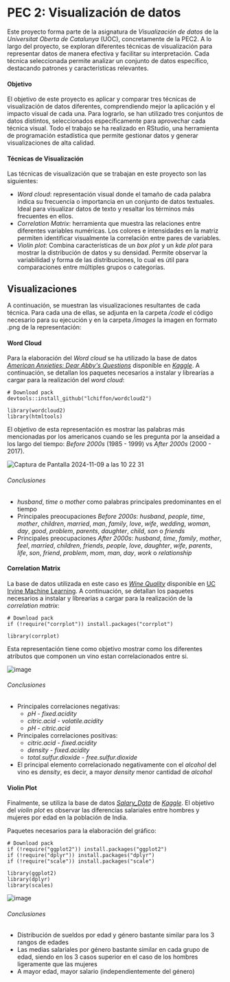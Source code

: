 # PEC 2: Visualización de datos
Este proyecto forma parte de la asignatura de _Visualización de datos_ de la _Universitat Oberta de Catalunya_ (UOC), concretamente de la PEC2. A lo largo del proyecto, se exploran diferentes técnicas de visualización para representar datos de manera efectiva y facilitar su interpretación. Cada técnica seleccionada permite analizar un conjunto de datos específico, destacando patrones y características relevantes.
#### Objetivo
El objetivo de este proyecto es aplicar y comparar tres técnicas de visualización de datos diferentes, comprendiendo mejor la aplicación y el impacto visual de cada una. Para lograrlo, se han utilizado tres conjuntos de datos distintos, seleccionados específicamente para aprovechar cada técnica visual. Todo el trabajo se ha realizado en RStudio, una herramienta de programación estadística que permite gestionar datos y generar visualizaciones de alta calidad.
#### Técnicas de Visualización
Las técnicas de visualización que se trabajan en este proyecto son las siguientes:

- _Word cloud_: representación visual donde el tamaño de cada palabra indica su frecuencia o importancia en un conjunto de datos textuales. Ideal para visualizar datos de texto y resaltar los términos más frecuentes en ellos.
- _Correlation Matrix_: herramienta que muestra las relaciones entre diferentes variables numéricas. Los colores e intensidades en la matriz permiten identificar visualmente la correlación entre pares de variables.
- _Violin plot_: Combina características de un _box plot_ y un _kde plot_ para mostrar la distribución de datos y su densidad. Permite observar la variabilidad y forma de las distribuciones, lo cual es útil para comparaciones entre múltiples grupos o categorías.
  
## Visualizaciones
A continuación, se muestran las visualizaciones resultantes de cada técnica. Para cada una de ellas, se adjunta en la carpeta _/code_ el código necesario para su ejecución y en la carpeta _/images_ la imagen en formato .png de la representación:
#### Word Cloud
Para la elaboración del _Word cloud_ se ha utilizado la base de datos [_American Anxieties: Dear Abby's Questions_](https://www.kaggle.com/datasets/thedevastator/american-anxieties-dear-abby-s-questions?resource=download) disponible en [_Kaggle_](https://www.kaggle.com/). A continuación, se detallan los paquetes necesarios a instalar y librearías a cargar para la realización del _word cloud_:

```
# Download pack
devtools::install_github("lchiffon/wordcloud2")

library(wordcloud2)
library(htmltools)
```

El objetivo de esta representación es mostrar las palabras más mencionadas por los americanos cuando se les pregunta por la anseidad a los largo del tiempo: _Before 2000s_ (1985 - 1999) vs _After 2000s_ (2000 - 2017).

![Captura de Pantalla 2024-11-09 a las 10 22 31](https://github.com/user-attachments/assets/6ab61918-649d-4e31-9dbc-bf06eb6f10b5)

###### Conclusiones
- _husband_, _time_ o _mother_ como palabras principales predominantes en el tiempo
- Principales preocupaciones _Before 2000s_: _husband_, _people_, _time_, _mother_, _children_, _married_, _man_, _family_, _love_, _wife_, _wedding_, _woman_, _day_, _good_, _problem_, _parents_, _daughter_, _child_, _son_ o _friends_
- Principales preocupaciones _After 2000s_: _husband_, _time_, _family_, _mother_, _feel_, _married_, _children_, _friends_, _people_, _love_, _daughter_, _wife_,  _parents_, _life_, _son_, _friend_, _problem_, _mom_, _man_, _day_, _work_ o _relationship_

  
#### Correlation Matrix
La base de datos utilizada en este caso es [_Wine Quality_](https://archive.ics.uci.edu/dataset/186/wine+quality) disponible en [UC Irvine Machine Learning](https://archive.ics.uci.edu/). A continuación, se detallan los paquetes necesarios a instalar y librearias a cargar para la realización de la _correlation matrix_:

```
# Download pack
if (!require("corrplot")) install.packages("corrplot")

library(corrplot)
```

Esta representación tiene como objetivo mostrar como los diferentes atributos que componen un vino estan correlacionados entre si. 

![image](https://github.com/user-attachments/assets/0382eeca-cfaa-4022-a11e-c2524adaf69c)

###### Conclusiones
- Principales correlaciones negativas:
  - _pH_ - _fixed.acidity_
  - _citric.acid_ - _volatile.acidity_
  - _pH_ - _citric.acid_
- Principales correlaciones positivas:
  - _citric.acid_ - _fixed.acidity_
  - _density_ - _fixed.acidity_
  - _total.sulfur.dioxide_ - _free.sulfur.dioxide_
- El principal elemento correlacionado negativamente con el _alcohol_ del vino es _density_, es decir, a mayor _density_ menor cantidad de _alcohol_

#### Violin Plot
Finalmente, se utiliza la base de datos [_Salary_Data_](https://www.kaggle.com/datasets/mohithsairamreddy/salary-data) de [_Kaggle_](https://www.kaggle.com/). El objetivo del _violin plot_ es observar las diferencias salariales entre hombres y mujeres por edad en la población de India.

Paquetes necesarios para la elaboración del gráfico:

```
# Download pack
if (!require("ggplot2")) install.packages("ggplot2")
if (!require("dplyr")) install.packages("dplyr")
if (!require("scale")) install.packages("scale")

library(ggplot2)
library(dplyr)
library(scales)
```

![image](https://github.com/user-attachments/assets/be2a69e3-dc2f-4a6f-bc7b-72cf79a718a8)

###### Conclusiones
- Distribución de sueldos por edad y género bastante similar para los 3 rangos de edades
- Las medias salariales por género bastante similar en cada grupo de edad, siendo en los 3 casos superior en el caso de los hombres ligeramente que las mujeres
- A mayor edad, mayor salario (independientemente del género)





